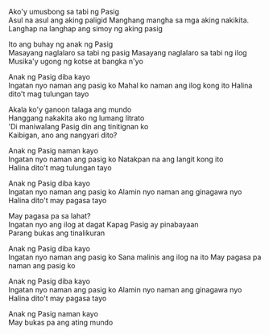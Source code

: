 Ako'y umusbong sa tabi ng Pasig  
Asul na asul ang aking paligid
Manghang mangha sa mga aking nakikita.
Langhap na langhap ang simoy ng aking pasig
  
Ito ang buhay ng anak ng Pasig  
Masayang naglalaro sa tabi ng pasig
Masayang naglalaro sa tabi ng ilog
Musika'y ugong ng kotse at bangka n'yo  

Anak ng Pasig diba kayo  
Ingatan nyo naman ang pasig ko
Mahal ko naman ang ilog kong ito
Halina dito't mag tulungan tayo

Akala ko'y ganoon talaga ang mundo  
Hanggang nakakita ako ng lumang litrato  
'Di maniwalang Pasig din ang tinitignan ko  
Kaibigan, ano ang nangyari dito?  
  
Anak ng Pasig naman kayo  
Ingatan nyo naman ang pasig ko
Natakpan na ang langit kong ito  
Halina dito't mag tulungan tayo
  
Anak ng Pasig diba kayo  
Ingatan nyo naman ang pasig ko
Alamin nyo naman ang ginagawa nyo
Halina dito't may pagasa tayo
  
May pagasa pa sa lahat?  
Ingatan nyo ang ilog at dagat
Kapag Pasig ay pinabayaan  
Parang bukas ang tinalikuran  
  
Anak ng Pasig diba kayo  
Ingatan nyo naman ang pasig ko
Sana malinis ang ilog na ito
May pagasa pa naman ang pasig ko
  
Anak ng Pasig diba kayo  
Ingatan nyo naman ang pasig ko
Alamin nyo naman ang ginagawa nyo
Halina dito't may pagasa tayo

Anak ng Pasig naman kayo  
May bukas pa ang ating mundo
